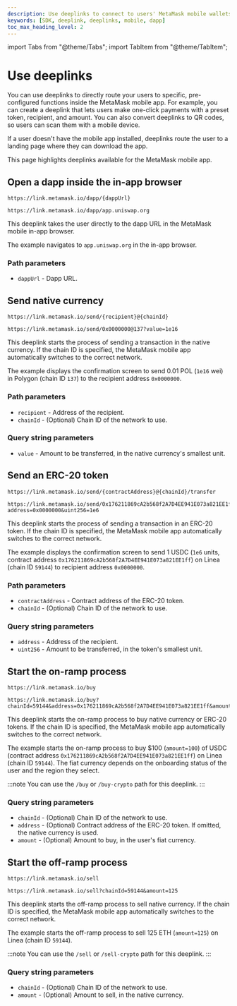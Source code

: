 ```yaml
---
description: Use deeplinks to connect to users' MetaMask mobile wallets.
keywords: [SDK, deeplink, deeplinks, mobile, dapp]
toc_max_heading_level: 2
---
```


import Tabs from "@theme/Tabs";
import TabItem from "@theme/TabItem";

# Use deeplinks

You can use deeplinks to directly route your users to specific, pre-configured functions inside the MetaMask mobile app.
For example, you can create a deeplink that lets users make one-click payments with a preset token, recipient, and amount.
You can also convert deeplinks to QR codes, so users can scan them with a mobile device.

If a user doesn't have the mobile app installed, deeplinks route the user to a landing page where they can download the app.

This page highlights deeplinks available for the MetaMask mobile app.

## Open a dapp inside the in-app browser

<Tabs>
<TabItem value="Deeplink">

```text
https://link.metamask.io/dapp/{dappUrl}
```

</TabItem>
<TabItem value="Example">

```text
https://link.metamask.io/dapp/app.uniswap.org
```

</TabItem>
</Tabs>


This deeplink takes the user directly to the dapp URL in the MetaMask mobile in-app browser.

The example navigates to `app.uniswap.org` in the in-app browser.

### Path parameters

- `dappUrl` - Dapp URL.

## Send native currency

<Tabs>
<TabItem value="Deeplink">

```text
https://link.metamask.io/send/{recipient}@{chainId}
```

</TabItem>
<TabItem value="Example">

```text
https://link.metamask.io/send/0x0000000@137?value=1e16
```

</TabItem>
</Tabs>

This deeplink starts the process of sending a transaction in the native currency.
If the chain ID is specified, the MetaMask mobile app automatically switches to the correct network.

The example displays the confirmation screen to send 0.01 POL (`1e16` wei) in Polygon (chain ID `137`) to the recipient address `0x0000000`.

### Path parameters

- `recipient` - Address of the recipient.
- `chainId` - (Optional) Chain ID of the network to use.

### Query string parameters

- `value` - Amount to be transferred, in the native currency's smallest unit.

## Send an ERC-20 token

<Tabs>
<TabItem value="Deeplink">

```text
https://link.metamask.io/send/{contractAddress}@{chainId}/transfer
```

</TabItem>
<TabItem value="Example">

```text
https://link.metamask.io/send/0x176211869cA2b568f2A7D4EE941E073a821EE1ff@59144/transfer?address=0x0000000&uint256=1e6
```

</TabItem>
</Tabs>

This deeplink starts the process of sending a transaction in an ERC-20 token.
If the chain ID is specified, the MetaMask mobile app automatically switches to the correct network.

The example displays the confirmation screen to send 1 USDC (`1e6` units, contract address `0x176211869cA2b568f2A7D4EE941E073a821EE1ff`) on Linea (chain ID `59144`) to recipient address `0x0000000`.

### Path parameters

- `contractAddress` - Contract address of the ERC-20 token.
- `chainId` - (Optional) Chain ID of the network to use.

### Query string parameters

- `address` - Address of the recipient.
- `uint256` - Amount to be transferred, in the token's smallest unit.

## Start the on-ramp process

<Tabs>
<TabItem value="Deeplink">

```text
https://link.metamask.io/buy
```

</TabItem>
<TabItem value="Example">

```text
https://link.metamask.io/buy?chainId=59144&address=0x176211869cA2b568f2A7D4EE941E073a821EE1ff&amount=100
```

</TabItem>
</Tabs>

This deeplink starts the on-ramp process to buy native currency or ERC-20 tokens.
If the chain ID is specified, the MetaMask mobile app automatically switches to the correct network.

The example starts the on-ramp process to buy $100 (`amount=100`) of USDC (contract address `0x176211869cA2b568f2A7D4EE941E073a821EE1ff`) on Linea (chain ID `59144`).
The fiat currency depends on the onboarding status of the user and the region they select.

:::note
You can use the `/buy` or `/buy-crypto` path for this deeplink.
:::

### Query string parameters

- `chainId` - (Optional) Chain ID of the network to use.
- `address` - (Optional) Contract address of the ERC-20 token.
  If omitted, the native currency is used.
- `amount` - (Optional) Amount to buy, in the user's fiat currency.

## Start the off-ramp process

<Tabs>
<TabItem value="Deeplink">

```text
https://link.metamask.io/sell
```

</TabItem>
<TabItem value="Example">

```text
https://link.metamask.io/sell?chainId=59144&amount=125
```

</TabItem>
</Tabs>

This deeplink starts the off-ramp process to sell native currency.
If the chain ID is specified, the MetaMask mobile app automatically switches to the correct network.

The example starts the off-ramp process to sell 125 ETH (`amount=125`) on Linea (chain ID `59144`).

:::note
You can use the `/sell` or `/sell-crypto` path for this deeplink.
:::

### Query string parameters

- `chainId` - (Optional) Chain ID of the network to use.
- `amount` - (Optional) Amount to sell, in the native currency.
